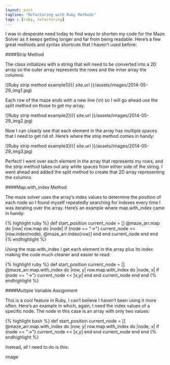 ```yaml
---
layout: post
tagline: "Refactoring with Ruby Methods"
tags : [ruby, refactoring]
---
```


I was in desperate need today to find ways to shorten my code for the Maze Solver as it keeps getting longer and far from being readable. Here’s a few great methods and syntax shortcuts that I haven’t used before: 

####Strip Method

The class initializes with a string that will need to be converted into a 2D array so the outer array represents the rows and the inner array the columns. 

![Ruby strip method example1]({{ site.url }}/assets/images/2014-05-29_img1.jpg)

Each row of the maze ends with a new line (\n) so I will go ahead use the split method on those to get my array.

![Ruby strip method example2]({{ site.url }}/assets/images/2014-05-29_img2.jpg)

Now I can clearly see that each element in the array has multiple spaces that I need to get rid of. Here’s where the strip method comes in handy:

![Ruby strip method example3]({{ site.url }}/assets/images/2014-05-29_img3.jpg)

Perfect! I went over each element in the array that represents my rows, and the strip method takes out any white spaces from either side of the string. I went ahead and added the split method to create that 2D array representing the columns.

####Map.with_index Method

The maze solver uses the array’s index values to determine the position of each node so I found myself repeatedly searching for indexes every time I was iterating over the array. Here’s an example where map.with_index came in handy: 

{% highlight ruby %}
def start_position
  current_node = []
  @maze_arr.map do |row|
    row.map do |node|
      if (node == "->")
        current_node << [row.index(node), @maze_arr.index(row)]
      end
    end
    current_node
  end
end
{% endhighlight %}


Using the map.with_index I get each element in the array plus its index making the code much cleaner and easier to read: 

{% highlight ruby %}
def start_position
  current_node = []
  @maze_arr.map.with_index do |row, y|
    row.map.with_index do |node, x|
      if (node == "->")
        current_node << [x,y]
      end
    end
    current_node
  end
end
{% endhighlight %}


####Multiple Variable Assignment

This is a cool feature in Ruby, I can’t believe I haven’t been using it more often. Here’s an example in which, again, I need the index values of a specific node. The node in this case is an array with only two values: 

{% highlight bash %}
def start_position
  current_node = []
  @maze_arr.map.with_index do |row, y|
    row.map.with_index do |node, x|
      if (node == "->")
        current_node << [x,y]
      end
    end
    current_node
  end
end
{% endhighlight %}

Instead, all I need to do is this:

image
